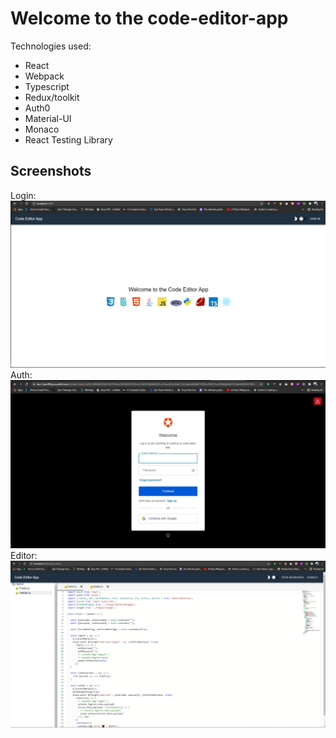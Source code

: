 # Welcome to the code-editor-app

Technologies used:
* React
* Webpack
* Typescript
* Redux/toolkit
* Auth0
* Material-UI
* Monaco
* React Testing Library

## Screenshots
Login: 
![Login](/readme/landing.png)
Auth:
![auth0](/readme/auth0.png)
Editor:
![editor](/readme/ss.png)